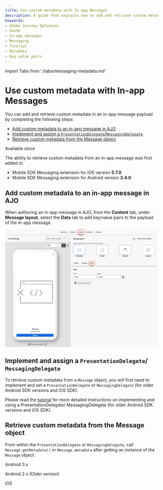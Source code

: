 ```yaml
---
title: Use custom metadata with In-app Messages
description: A guide that explains how to add and retrieve custom metadata for in-app messages.
keywords:
- Adobe Journey Optimizer
- Guide
- In-app messages
- Messaging
- Tutorial
- Metadata
- Key value pairs
---
```


import Tabs from './tabs/messaging-metadata.md'

# Use custom metadata with In-app Messages

You can add and retrieve custom metadata in an in-app message payload by completing the following steps:

* [Add custom metadata to an in-app message in AJO](#add-custom-metadata-to-an-in-app-message-in-ajo)
* [Implement and assign a `PresentationDelegate`/`MessagingDelegate`](#implement-and-assign-a-presentationdelegate-messagingdelegate)
* [Retrieve custom metadata from the Message object](#retrieve-custom-metadata-from-the-message-object)

<InlineAlert variant="info" slots="header, text1, text2"/>

Available since

The ability to retrieve custom metadata from an in-app message was first added in:
* Mobile SDK Messaging extension for iOS version **5.7.0**
* Mobile SDK Messaging extension for Android version **3.4.0**

## Add custom metadata to an in-app message in AJO

When authoring an in-app message in AJO, from the **Content** tab, under **Message layout**, select the **Data** tab to add key/value pairs to the payload of the in-app message.

![ajo-inapp-kvp-data](../assets/messaging-metadata/ajo-inapp-kvp-data.png)

## Implement and assign a `PresentationDelegate`/ `MessagingDelegate`

To retrieve custom metadata from a `Message` object, you will first need to implement and set a `PresentationDelegate` or `MessagingDelegate` (for older Android SDK versions and iOS SDK).

Please read the [tutorial](./messaging-delegate.md) for more detailed instructions on implementing and using a PresentationDelegate/ MessagingDelegate (for older Android SDK versions and iOS SDK).

## Retrieve custom metadata from the Message object

From within the `PresentationDelegate` or `MessagingDelegate`, call `Message.getMetadata()` or `Message.metadata` after getting an instance of the `Message` object.

<TabsBlock orientation="horizontal" slots="heading, content" repeat="3"/>

Android 3.x

<Tabs query="platform=android3x&function=metadata"/>

Android 2.x (Older version)

<Tabs query="platform=android2x&function=metadata"/>

iOS

<Tabs query="platform=ios&function=metadata"/>

